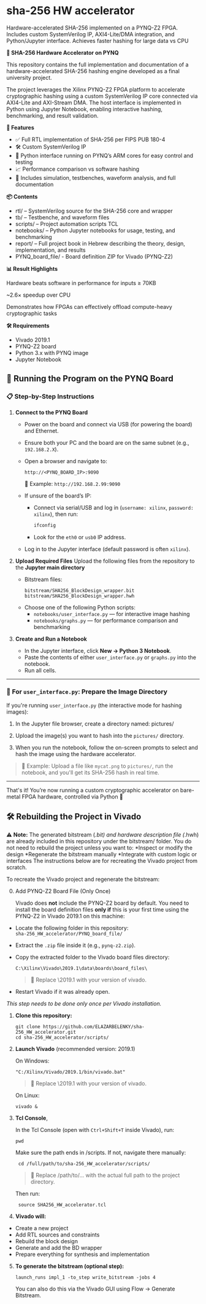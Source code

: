 # sha-256 HW accelerator
Hardware-accelerated SHA-256 implemented on a PYNQ-Z2 FPGA. Includes custom SystemVerilog IP, AXI4-Lite/DMA integration, and Python/Jupyter interface. Achieves faster hashing for large data vs CPU


**🔐 SHA-256 Hardware Accelerator on PYNQ**

This repository contains the full implementation and documentation of a hardware-accelerated SHA-256 hashing engine developed as a final university project.

The project leverages the Xilinx PYNQ-Z2 FPGA platform to accelerate cryptographic hashing using a custom SystemVerilog IP core connected via AXI4-Lite and AXI-Stream DMA. The host interface is implemented in Python using Jupyter Notebook, enabling interactive hashing, benchmarking, and result validation.


**🚀 Features**

- ✅ Full RTL implementation of SHA-256 per FIPS PUB 180-4  
- 🛠️ Custom SystemVerilog IP  
- 🐍 Python interface running on PYNQ’s ARM cores for easy control and testing  
- 📈 Performance comparison vs software hashing  
- 🧪 Includes simulation, testbenches, waveform analysis, and full documentation  


**📦 Contents**

* rtl/                  – SystemVerilog source for the SHA-256 core and wrapper  
* tb/                   – Testbenche, and waveform files
* scripts/              – Project automation scripts TCL  
* notebooks/            – Python Jupyter notebooks for usage, testing, and benchmarking  
* report/               – Full project book in Hebrew describing the theory, design, implementation, and results
* PYNQ_board_file/      - Board definition ZIP for Vivado (PYNQ-Z2)


**📊 Result Highlights**

Hardware beats software in performance for inputs ≥ 70KB

~2.6× speedup over CPU

Demonstrates how FPGAs can effectively offload compute-heavy cryptographic tasks


**🛠 Requirements**
* Vivado 2019.1
* PYNQ-Z2 board
* Python 3.x with PYNQ image
* Jupyter Notebook


## 🧪 Running the Program on the PYNQ Board

### 📋 Step-by-Step Instructions

1. **Connect to the PYNQ Board**
   - Power on the board and connect via USB (for powering the board) and Ethernet.
   - Ensure both your PC and the board are on the same subnet (e.g., `192.168.2.X`).
   - Open a browser and navigate to:

     ```
     http://<PYNQ_BOARD_IP>:9090
     ```

     📝 Example: `http://192.168.2.99:9090`

   - If unsure of the board’s IP:
     - Connect via serial/USB and log in (`username: xilinx`, `password: xilinx`), then run:
       ```bash
       ifconfig
       ```
     - Look for the `eth0` or `usb0` IP address.

   - Log in to the Jupyter interface (default password is often `xilinx`).

2. **Upload Required Files**
   Upload the following files from the repository to the **Jupyter main directory**

   - Bitstream files:
     ```
     bitstream/SHA256_BlockDesign_wrapper.bit
     bitstream/SHA256_BlockDesign_wrapper.hwh
     ```
   - Choose one of the following Python scripts:
     - `notebooks/user_interface.py` — for interactive image hashing
     - `notebooks/graphs.py` — for performance comparison and benchmarking

3. **Create and Run a Notebook**
   - In the Jupyter interface, click **New → Python 3 Notebook**.
   - Paste the contents of either `user_interface.py` or `graphs.py` into the notebook.
   - Run all cells.

---

### 🎨 For `user_interface.py`: Prepare the Image Directory

If you're running `user_interface.py` (the interactive mode for hashing images):

1. In the Jupyter file browser, create a directory named:
    pictures/

2. Upload the image(s) you want to hash into the `pictures/` directory.

3. When you run the notebook, follow the on-screen prompts to select and hash the image using the hardware accelerator.

> 📸 Example:
> Upload a file like `mycat.png` to `pictures/`, run the notebook, and you'll get its SHA-256 hash in real time.

---

That's it! You’re now running a custom cryptographic accelerator on bare-metal FPGA hardware, controlled via Python 🚀



## 🛠️ Rebuilding the Project in Vivado

⚠️ **Note:**
The generated bitstream (*.bit) and hardware description file (*.hwh) are already included in this repository under the bitstream/ folder.
You do not need to rebuild the project unless you want to:
\*Inspect or modify the design
\*Regenerate the bitstream manually
\*Integrate with custom logic or interfaces
The instructions below are for recreating the Vivado project from scratch.

To recreate the Vivado project and regenerate the bitstream:

 0. Add PYNQ-Z2 Board File (Only Once)

    Vivado does **not** include the PYNQ-Z2 board by default. You need to install the board definition files **only if** this is your first time using the PYNQ-Z2 in Vivado 2019.1 on this machine:

   * Locate the following folder in this repository:  
   `sha-256_HW_accelerator/PYNQ_board_file/`

   * Extract the `.zip` file inside it (e.g., `pynq-z2.zip`).

   * Copy the extracted folder to the Vivado board files directory:

        `C:\Xilinx\Vivado\2019.1\data\boards\board_files\`
     > 📝 Replace \2019.1 with your version of vivado.

   * Restart Vivado if it was already open.

   *This step needs to be done only once per Vivado installation.*

1. **Clone this repository:**

       git clone https://github.com/ELAZARBELENKY/sha-256_HW_accelerator.git
       cd sha-256_HW_accelerator/scripts/

2. **Launch Vivado**  (recommended version: 2019.1) 

    On Windows:

       "C:/Xilinx/Vivado/2019.1/bin/vivado.bat"

   > 📝 Replace \2019.1 with your version of vivado.

    On Linux:

       vivado &

3. **Tcl Console**,

   In the Tcl Console (open with `Ctrl+Shift+T` inside Vivado), run:

       pwd

    Make sure the path ends in /scripts. If not, navigate there manually:

        cd /full/path/to/sha-256_HW_accelerator/scripts/

   > 📝 Replace /path/to/... with the actual full path to the project directory.

    Then run:

        source SHA256_HW_accelerator.tcl

4. **Vivado will:**
 *  Create a new project
 *  Add RTL sources and constraints
 *  Rebuild the block design
 *  Generate and add the BD wrapper
 *  Prepare everything for synthesis and implementation

5. **To generate the bitstream (optional step):**


       launch_runs impl_1 -to_step write_bitstream -jobs 4

   You can also do this via the Vivado GUI using Flow → Generate Bitstream.